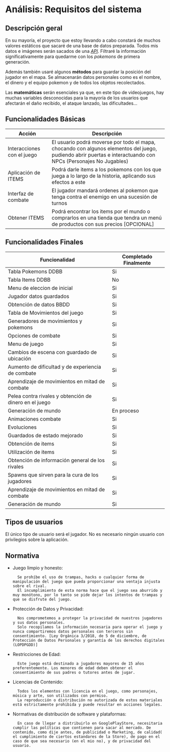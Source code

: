 # Análisis: Requisitos del sistema

## Descripción geral

En su mayoría, el proyecto que estoy llevando a cabo constará de muchos valores estáticos que sacaré de una base de datos preparada. Todos mis datos e imágenes serán sacados de una [*API*](https://pokeapi.co/api/v2/pokedex/2/). Filtraré la información significativamente para quedarme con los *pokemons* de primera generación.

Además también usaré algunos **métodos** para guardar la posición del jugador en el mapa. Se almacenarán datos personales como es el nombre, el dinero y el equipo pokemon y de todos los objetos recolectados.

Las **matemáticas** serán esenciales ya que, en este tipo de videojuegos, hay muchas variables desconocidas para la mayoría de los usuarios que afectarán el daño recibido, el ataque lanzado, las dificultades...

## Funcionalidades Básicas

| Acción          | Descripción                     |
|-----------------|---------------------------------|
| Interacciones con el juego | El usuario podrá moverse por todo el mapa, chocando con algunos elementos del juego, pudiendo abrir puertas e interactuando con NPCs (Personajes No Jugables) |
| Aplicación de ITEMS | Podrá darle items a los pokemons con los que juega a lo largo de la historia, aplicando sus efectos a este |
| Interfaz de combate | El jugador mandará ordenes al pokemon que tenga contra el enemigo en una sucesión de turnos |
| Obtener ITEMS | Podrá encontrar los items por el mundo o comprarlos en una tienda que tendra un menú de productos con sus precios [OPCIONAL] |



## Funcionalidades Finales

| Funcionalidad | Completado Finalmente |
|-----------------|---------------------------------|
|Tabla Pokemons DDBB|Si|
|Tabla Items DDBB|No|
|Menu de eleccion de inicial|Si|
|Jugador datos guardados|Si|
|Obtención de datos BBDD | Si|
|Tabla de Movimientos del juego | Si|
|Generadores de movimientos y pokemons | Si|
|Opciones de combate | Si|
|Menu de juego | Si|
|Cambios de escena con guardado de ubicación | Si|
|Aumento de dificultad y de experiencia de combate | Si|
|Aprendizaje de movimientos en mitad de combate | Si|
|Pelea contra rivales y obtención de dinero en el juego | Si|
|Generación de mundo | En proceso|
|Animaciones combate | Si|
|Evoluciones | Si|
|Guardados de estado mejorado | Si|
|Obtención de items | Si|
|Utilización de items | Si|
|Obtención de información general de los rivales | Si|
|Spawns que sirven para la cura de los jugadores | Si|
|Aprendizaje de movimientos en mitad de combate | Si|
|Generación de mundo | Si|

## Tipos de usuarios

El único tipo de usuario será el jugador. No es necesario ningún usuario con privilegios sobre la aplicación.

## Normativa

- Juego limpio y honesto:

        Se prohíbe el uso de trampas, hacks o cualquier forma de manipulación del juego que pueda proporcionar una ventaja injusta sobre el rival.
        El incumplimiento de esta norma hace que el juego sea aburrido y muy monótono, por lo tanto se pide dejar los intentos de trampas y que se disfrute del juego.

- Protección de Datos y Privacidad:

        Nos comprometemos a proteger la privacidad de nuestros jugadores y sus datos personales.
        Solo recopilamos la información necesaria para operar el juego y nunca compartiremos datos personales con terceros sin consentimiento. [Ley Orgánica 3/2018, de 5 de diciembre, de Protección de Datos Personales y garantía de los derechos digitales (LOPDPGDD)]

- Restricciones de Edad:

        Este juego está destinado a jugadores mayores de 15 años preferentemente. Los menores de edad deben obtener el consentimiento de sus padres o tutores antes de jugar.

- Licencias de Contenido:

        Todos los elementos con licencia en el juego, como personajes, música y arte, son utilizados con permiso.
        La reproducción o distribución no autorizada de estos materiales está estrictamente prohibida y puede resultar en acciones legales.

- Normativas de distribución de software y plataformas:

        En caso de llegar a distribuirlo en GooglePlayStore, necesitaria cumplir las políticas que contienen para sacar al mercado. De contenido, como dije antes, de publicidad o Marketing, de calidad( el cumplimiento de ciertos estandares de la Store), de pago en el caso de que sea necesario (en el mio no), y de privacidad del usuario.